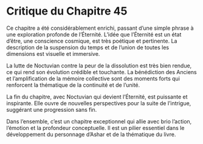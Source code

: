 # Critique du Chapitre 45

Ce chapitre a été considérablement enrichi, passant d’une simple phrase à une exploration profonde de l’Éternité. L’idée que l’Éternité est un état d’être, une conscience cosmique, est très poétique et pertinente. La description de la suspension du temps et de l’union de toutes les dimensions est visuelle et immersive.

La lutte de Noctuvian contre la peur de la dissolution est très bien rendue, ce qui rend son évolution crédible et touchante. La bénédiction des Anciens et l’amplification de la mémoire collective sont des moments forts qui renforcent la thématique de la continuité et de l’unité.

La fin du chapitre, avec Noctuvian qui devient l’Éternité, est puissante et inspirante. Elle ouvre de nouvelles perspectives pour la suite de l’intrigue, suggérant une progression sans fin.

Dans l’ensemble, c’est un chapitre exceptionnel qui allie avec brio l’action, l’émotion et la profondeur conceptuelle. Il est un pilier essentiel dans le développement du personnage d’Ashar et de la thématique du livre.